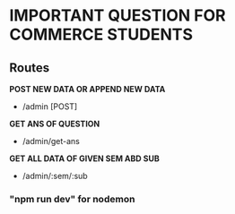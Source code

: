 # IMPORTANT QUESTION FOR COMMERCE STUDENTS

## Routes

**POST NEW DATA OR APPEND NEW DATA**

-   /admin [POST]

**GET ANS OF QUESTION**

-   /admin/get-ans

**GET ALL DATA OF GIVEN SEM ABD SUB**

-   /admin/:sem/:sub

### "npm run dev" for nodemon
